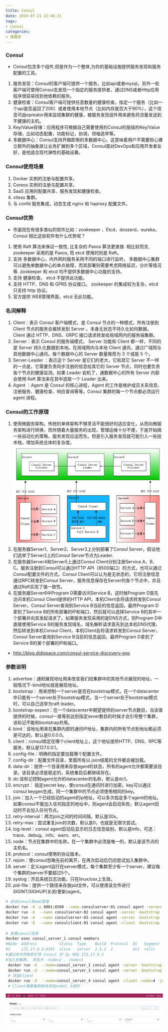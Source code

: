 ```yaml
---
title: Consul
date: 2019-07-21 22:46:21
tags:
- Consul
categories: 
- 微服务
---
```


### Consul
+ Consul包含多个组件,但是作为一个整体,为你的基础设施提供服务发现和服务配置的工具。
1. 服务发现：Consul的客户端可提供一个服务，比如api或者mysql，另外一些客户端可使用Consul去发现一个指定的服务提供者，通过DNS或者Http应用程序很容易找到他依赖的服务。
2. 健康检查：Consul客户端可提供任意数量的健康检查，指定一个服务（比如一个api是否返回了200）或者使用本地节点（比如内存是否大于90%），这个信息可由opreator用来监视集群的健康，被服务发现组件用来避免将流量发送到不健康的主机。
3. Key/Value存储：应用程序可根据自己需要使用的Consul的层级的Key/Value存储，比如动态配置，功能标记，协调，领袖选举等。
4. 多数据中心：Consul支持开箱即用的多数据中心，这意味着用户不需要担心建立额外的抽象层让业务扩展到多个区域，Consul面对DevOps和应用开发者友好，是他适合现代弹性的基础设置。

### Consul使用场景
1. Docker 实例的注册与配置共享。
2. Coreos 实例的注册与配置共享。
3. SaaS 应用的配置共享、服务发现和健康检查。
4. vitess 集群。
5. 与 confd 服务集成，动态生成 nginx 和 haproxy 配置文件。

### Consul优势
- 市面现在有很多类似的软件比如：zookeeper 、Etcd、doozerd、eureka，Consul 相比这些软件有什么优势呢？
1. 使用 Raft 算法来保证一致性, 比复杂的 Paxos 算法更直接. 相比较而言, zookeeper 采用的是 Paxos, 而 etcd 使用的则是 Raft。
2. 支持 多数据中心，内外网的服务采用不同的端口进行监听。 多数据中心集群可以避免单数据中心的单点故障，而其部署则需要考虑网络延迟，分片等情况等. zookeeper 和 etcd 均不提供多数据中心功能的支持。
3. 支持 健康检查。 etcd 不提供此功能。
4. 支持 HTTP、DNS 和 GPRS 协议接口。 zookeeper 的集成较为复杂，etcd 只支持 http 协议。
5. 官方提供 WEB管理界面，etcd 无此功能。

### 名词解释
1. Client：表示 Consul 客户端模式，是 Consul 节点的一种模式，所有注册到 Client 节点的服务会被转发到 Server 。本身无状态不持久化如何数据。Client 通过 HTTP、DNS、GRPC 接口请求转发给局域网内的服务端集群。
2. Server：表示 Consul 的服务端模式， Server 功能和 Client 都一样，不同的是 Server 持久化数据到本地。在局域网内与本地 Client 通讯，通过广域网与其他数据中心通讯。每个数据中心的 Server 数量推荐为 3 个或是 5 个。
3. Server-Leader ：表示这个 Server 是它们的老大，它和其它 Server 不一样的一点是，它需要负责同步注册的信息给其它的 Server 节点，同时也要负责各个节点的健康监测。如果 Leader 宕机了，通数据中心的所有 Server 内部会使用 Raft 算法来在其中选取一个 Leader 出来。
4. Agent ：Agent 是 Consul 的核心进程，Agent 的工作是维护成员关系信息、注册服务、健康检查、响应查询等等。Consul 集群的每一个节点都必须运行 agent 进程。

### Consul的工作原理
1. 使用微服务架构。传统的单体架构不够灵活不能很好的适应变化，从而向微服务架构进行转换，而伴随着大量服务的出现，管理运维十分不便，于是开始搞一些自动化的策略，服务发现应运而生。但是引入服务发现就可能引入一些技术栈，增加系统总体的复杂度。
 ![](/images/consul.png)
2. 在服务器Server1、Server2、Server3上分别部署了Consul Server，假设他们选举了Server2上的Consul Server节点为Leader.
3. 在服务器Server4和Server5上通过Consul Client分别注册Service A、B、C。服务注册到Consul可以通过HTTP API（8500端口）的方式，也可以通过Consul配置文件的方式。Consul Client可以认为是无状态的，它将注册信息通过RPC转发到Consul Server，服务信息保存在Server的各个节点中，并且通过Raft实现了强一致性。
4. 在服务器Server6中Program D需要访问Service B，这时候Program D首先访问本机Consul Client提供的HTTP API，本机Client会将请求转发到Consul Server，Consul Server查询到Service B当前的信息返回，最终Program D拿到了Service B的所有部署的IP和端口，然后就可以选择Service B的其中一个部署并向其发起请求了。如果服务发现采用的是DNS方式，则Program D中直接使用Service B的服务发现域名，域名解析请求首先到达本机DNS代理，然后转发到本机Consul Client，本机Client会将请求转发到Consul Server，Consul Server查询到Service B当前的信息返回，最终Program D拿到了Service B的某个部署的IP和端口。
+ http://blog.didispace.com/consul-service-discovery-exp

### 参数说明
1. advertise：通知展现地址用来改变我们给集群中的其他节点展现的地址，一般情况下-bind地址就是展现地址。
2. bootstrap：	用来控制一个server是否在bootstrap模式，在一个datacenter中只能有一个server处于bootstrap模式，当一个server处于bootstrap模式时，可以自己选举为raft leader。
3. bootstrap-expect：在一个datacenter中期望提供的server节点数目，当该值提供的时候，consul一直等到达到指定sever数目的时候才会引导整个集群，该标记不能和bootstrap共用。
4. bind：该地址用来在集群内部的通讯IP地址，集群内的所有节点到地址都必须是可达的，默认是0.0.0.0。
5. client：consul绑定在哪个client地址上，这个地址提供HTTP、DNS、RPC等服务，默认是127.0.0.1。
6. config-file：明确的指定要加载哪个配置文件。
7. config-dir：配置文件目录，里面所有以.json结尾的文件都会被加载。
8. data-dir：提供一个目录用来存放agent的状态，所有的agent允许都需要该目录，该目录必须是稳定的，系统重启后都继续存在。
9. dc:该标记控制agent允许的datacenter的名称，默认是dc1。
10. encrypt：	指定secret key，使consul在通讯时进行加密，key可以通过consul keygen生成，同一个集群中的节点必须使用相同的key。
11. join：加入一个已经启动的agent的ip地址，可以多次指定多个agent的地址。如果consul不能加入任何指定的地址中，则agent会启动失败，默认agent启动时不会加入任何节点。
12. retry-interval：两次join之间的时间间隔，默认是30s。
13. retry-max：尝试重复join的次数，默认是0，也就是无限次尝试。
14. log-level：consul agent启动后显示的日志信息级别。默认是info，可选：trace、debug、info、warn、err。
15. node：节点在集群中的名称，在一个集群中必须是唯一的，默认是该节点的主机名。
16. protocol：consul使用的协议版本。
17. rejoin：使consul忽略先前的离开，在再次启动后仍旧尝试加入集群中。
18. server：定义agent运行在server模式，每个集群至少有一个server，建议每个集群的server不要超过5个。
19. syslog：开启系统日志功能，只在linux/osx上生效。
20. pid-file：提供一个路径来存放pid文件，可以使用该文件进行SIGINT/SIGHUP(关闭/更新)agent。

``` bash
# 启动Consul和web管理
docker run -d -p 8001:8500 --name consulserver-01 consul agent -server -bootstrap -ui -node=Node-01 -client='0.0.0.0' -data-dir consul/data -config-dir consul/config
docker run -d  --name consulserver-02 consul agent -server -bootstrap -ui -node=Node-02 -client='0.0.0.0' -data-dir consul/data -config-dir consul/config -join='172.17.0.2'
docker run -d  --name consulserver-03 consul agent -server -bootstrap -ui -node=Node-03 -client='0.0.0.0' -data-dir consul/data -config-dir consul/config -join='172.17.0.2'
docker run -d  --name consulclient-01 consul agent -client -bootstrap -ui -node=Node-client-01 -client='0.0.0.0' -data-dir consul/data -config-dir consul/config -join='172.17.0.2'

# 查看consul信息
docker exec consul_server_1 consul members
#Node  Address          Status  Type    Build  Protocol  DC   Segment
#1     172.17.0.2:8301  alive   server  1.5.2  2         dc1  <all>
#通过命令获取到引导 Consul 的 Ip 地址 172.17.0.2 
#加入到集群， 命名为 -node=2 、-node=3
 docker run -d  --name=consul_server_2 consul agent -server -bootstrap -ui -node=2 -client='0.0.0.0' -join='172.17.0.2'
 docker run -d  --name=consul_server_3 consul agent -server -bootstrap -ui -node=3 -client='0.0.0.0' -join='172.17.0.2'
 # 添加Client
 docker run -d  --name=consul_server_4 consul agent -client -node=4 -join='172.17.0.2' -client='0.0.0.0'
 # Client需要集群继续添加node5，6就好
```
 ![](/images/node.png)





